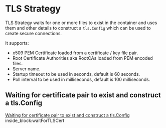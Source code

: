 # TLS Strategy

TLS Strategy waits for one or more files to exist in the container and uses them
and other details to construct a `tls.Config` which can be used to create secure
connections.

It supports:

- x509 PEM Certificate loaded from a certificate / key file pair.
- Root Certificate Authorities aka RootCAs loaded from PEM encoded files.
- Server name.
- Startup timeout to be used in seconds, default is 60 seconds.
- Poll interval to be used in milliseconds, default is 100 milliseconds.

## Waiting for certificate pair to exist and construct a tls.Config

<!--codeinclude-->
[Waiting for certificate pair to exist and construct a tls.Config](../../../wait/tls_test.go) inside_block:waitForTLSCert
<!--/codeinclude-->
